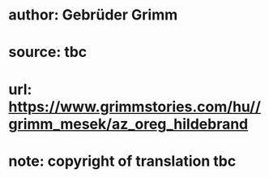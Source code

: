 # author: Gebrüder Grimm
# source: tbc
# url: https://www.grimmstories.com/hu//grimm_mesek/az_oreg_hildebrand
# note: copyright of translation tbc


